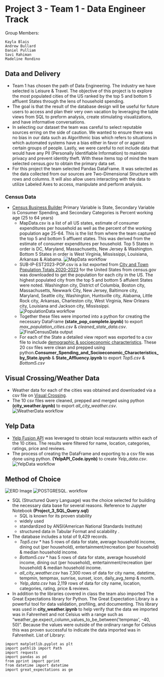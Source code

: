 # Project 3 - Team 1 - Data Engineer Track

Group Members:
```
Kayla Blais
Andrew Bullard
Daniel Pulliam
Savi Rahiman
Madeline Rondino
```

## Data and Delivery
- Team 1 has chosen the path of Data Engineering. The industry we have selected is Leisure & Travel. The objective of this project is to explore the most populated cities of the US ranked by the top 5 and bottom 5 affluent States through the lens of household spending. 
- The goal is that the result of the database design will be useful for future users to access and plan their very own vacation by leveraging the table views from SQL to preform analysis, create stimulating visualizations, and have informative conversations.
- In selecting our dataset the team was careful to select reputable sources erring on the side of caution. We wanted to ensure there was no bias in our data such as Algorithmic bias which refers to situations in which automated systems have a bias either in favor of or against certain groups of people. Lastly, we were careful to not include data that would have any PII (Personally Identifiable Information) to maintain privacy and prevent identity theft. With these items top of mind the team selected census.gov to obtain the primary data set. 
- For this project the team selected Pandas DataFrame. It was selected as the data collected from our sources are Two-Dimensional Structure with rows and columns. It will also allow users interacting with the data to utilize Labeled Axes to access, manipulate and perform analysis.  


### Census Data
- [Census Business Builder](https://cbb.census.gov/cbb/#view=map&industries=00&clusterName=Custom+Industries&geoType=state&dataVariable=179&dashboardVars=15-17-33-64&centerX=-10802692&centerY=4568679&level=4&theme=default&dynHeader=Custom+Region) Primary Variable is State, Secondary Variable is Consumer Spending, and Secondary Categories is Percent working age (25 to 64 years) 
    - MapData.csv is a list of all US states, estimate of consumer expenditures per household as well as the percent of the working population age 25-64. This is the list from where the team captured the top 5 and bottom 5 affluent states. This was derived from the estimate of consumer expenditures per household. Top 5 States in order is DC, Maryland, Massachusetts, New Jersey & Washington. Bottom 5 States in order is West Virginia, Mississippi, Louisiana, Arkansas & Alabama. 
    ![MapData workflow](https://github.com/kaylamblais96/Project_3__Data_Engineering_Team_1/blob/savi/Image/MapData%20workflow.png)
    - SUB-IP-EST2023-POP.csv is a list exported from [City and Town Population Totals 2020-2023](https://www.census.gov/data/tables/time-series/demo/popest/2020s-total-cities-and-towns.html) for the United States from census.gov was downloaded to get the population for each city in the US. The highest populated city from the top 5 and bottom 5 affulent States were noted. Washington city, District of Columbia, Boston city, Massachusetts, Newwark City, New Jersey, Baltimore city, Maryland, Seattle city, Washington, Huntsville city, Alabama, Little Rock city, Arkansas, Charleston city, West Virginia, New Orleans city, Louisiana and Jackson city, Mississippi.
    ![PopulationData workflow](https://github.com/kaylamblais96/Project_3__Data_Engineering_Team_1/blob/savi/Image/PopulationData%20workflow.png)
    - Together these files were imported into a python for creating the necessary  DataFrame **(state_pop_complete.ipynb)** to export *max_population_cities.csv* & *cleaned_state_data.csv*.
    ![FinalCensusData output](https://github.com/kaylamblais96/Project_3__Data_Engineering_Team_1/blob/savi/Image/FinalCensusData%20ouput.png)
    - For each of the State a detailed view report was exported to a csv file to include [demographic & socioeconomic characteristics](https://cbb.census.gov/cbb/#view=report&industries=00&clusterName=Custom+Industries&geoType=state&dataVariable=179&dashboardVars=15-17-33-64&centerX=-8597980&centerY=4694599&level=7&theme=default&geoId=24&dynHeader=Custom+Region). These 20 csv files were clean and prepped using python.**Consumer_Spending_and_Socioeconomic_Characteristics_by_State.ipynb** & **State_Affluency.ipynb** to export *Top5.csv* & *Bottom5.csv* 


## Visual Crossing/Weather Data
- Weather data for each of the cities was obtained and downloaded via a csv file on [Visual Crossing](https://www.visualcrossing.com/). 
- The 10 csv files were cleaned, prepped and merged using python **(city_weather.ipynb)** to export *all_city_weather.csv*.
 ![WeatherData workflow](https://github.com/kaylamblais96/Project_3__Data_Engineering_Team_1/blob/savi/Image/WeatherData%20workflow.png)

## Yelp Data
- [Yelp Fusion API](https://docs.developer.yelp.com/docs/fusion-intro) was leveraged to obtain local restaurants within each of the 10 cities. The results were filtered for name, location, categories, ratings, price and reviews. 
- The process of creating the DataFrame and exporting to a csv file was done using python. **(YelpAPI_Code.ipynb)** to create *Yelp_data.csv*. 
 ![YelpData workflow](https://github.com/kaylamblais96/Project_3__Data_Engineering_Team_1/blob/savi/Image/YelpData%20workflow.png)

## Method of Choice
![ERD Image](https://github.com/kaylamblais96/Project_3__Data_Engineering_Team_1/blob/savi/Image/ERD%20Image.png)
![POSTGRESQL. workflow](https://github.com/kaylamblais96/Project_3__Data_Engineering_Team_1/blob/savi/Image/POSTGRESQL.%20workflow.png)
- SQL (Structured Query Language) was the choice selected for building the necessary data base for several reasons. Reference to Jupyter Notebook **(Project_3_SQL_Query.sql)**
    - SQL is known for its proven stability
    - widely used
    - standardized by ANSI(American National Standards Institute)
    - structured data in Tabular Format and scalability .
- The database includes a total of 9,429 records.
    - *Top5.csv* *  has 5 rows of data for state, average household income, dining out (per household), entertainment/recreation (per household) & median household income.
    - *Bottom5.csv* * has 5 rows of data for state, average household income, dining out (per household), entertainment/recreation (per household) & median household income.
    - *all_city_weather.csv* has 7,300 rows of data for city name, datetime, tempmin, tempmax, sunrise, sunset, icon, daily_avg_temp & month.
    - *Yelp_data.csv* has 2,119 rows of data for city name, location, categories, rating, price & reviews.
- In addition to the libraries covered in class the team also imported The Great Expectations library for Python. The Great Expectation Library is a powerful tool for data validation, profiling, and documenting. This library was used in **city_weather.ipynb**  to help verify that the data we imported was in Fahrenheit and not Celsius with a range such as “weather_ge.expect_column_values_to_be_between('tempmax', -40, 50)”. Because the values were outside of the ordinary range for Celsius this was proven successful to indicate the data imported was in Fahrenheit.
List of Library:
```
import matplotlib.pyplot as plt
import pathlib import Path
import requests
import pandas as pd
from pprint import pprint
from datetime import datetime
import great_expectations as ge
``` 
